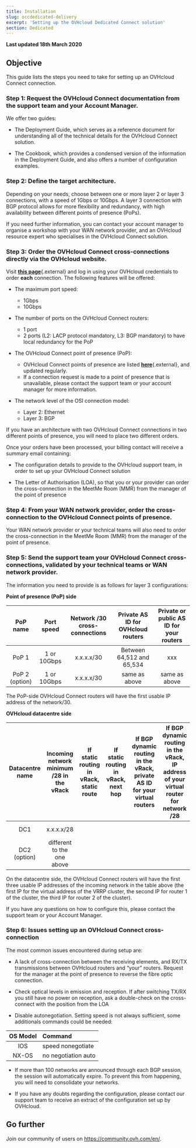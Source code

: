 ```yaml
---
title: Installation
slug: occdedicated-delivery
excerpt: 'Setting up the OVHcloud Dedicated Connect solution'
section: Dedicated
---
```


**Last updated 18th March 2020**

## Objective

This guide lists the steps you need to take for setting up an OVHcloud Connect connection.

### Step 1: Request the OVHcloud Connect documentation from the support team and your Account Manager. 

We offer two guides:

* The Deployment Guide, which serves as a reference document for understanding all of the technical details for the OVHcloud Connect solution.

* The Cookbook, which provides a condensed version of the information in the Deployment Guide, and also offers a number of configuration examples.

### Step 2: Define the target architecture.

Depending on your needs, choose between one or more layer 2 or layer 3 connections, with a speed of 1Gbps or 10Gbps. A layer 3 connection with BGP protocol allows for more flexibility and redundancy, with high availability between different points of presence (PoPs).

If you need further information, you can contact your account manager to organise a workshop with your WAN network provider, and an OVHcloud resource expert who specialises in the OVHcloud Connect solution.


### Step 3: Order the OVHcloud Connect cross-connections directly via the OVHcloud website.

Visit [**this page**](https://www.ovh.co.uk/solutions/ovhcloud-connect/){.external} and log in using your OVHcloud credentials to order **each** connection. The following features will be offered:

* The maximum port speed: 

    - 1Gbps
    - 10Gbps

* The number of ports on the OVHcloud Connect routers: 

    - 1 port 
    - 2 ports (L2: LACP protocol mandatory, L3: BGP mandatory) to have local redundancy for the PoP


* The OVHcloud Connect point of presence (PoP): 

    - OVHcloud Connect points of presence are listed [**here**](https://www.ovh.co.uk/solutions/ovhcloud-connect/){.external}, and updated regularly.
    - If a connection request is made to a point of presence that is unavailable, please contact the support team or your account manager for more information.


* The network level of the OSI connection model: 

    - Layer 2: Ethernet 
    - Layer 3: BGP

If you have an architecture with two OVHcloud Connect connections in two different points of presence, you will need to place two different orders.

Once your orders have been processed, your billing contact will receive a summary email containing:

* The configuration details to provide to the OVHcloud support team, in order to set up your OVHcloud Connect solution 

* The Letter of Authorisation (LOA), so that you or your provider can order the cross-connection in the MeetMe Room (MMR) from the manager of the point of presence

### Step 4: From your WAN network provider, order the cross-connection to the OVHcloud Connect points of presence.

Your WAN network provider or your technical teams will also need to order the cross-connection in the MeetMe Room (MMR) from the manager of the point of presence.

### Step 5: Send the support team your OVHcloud Connect cross-connections, validated by your technical teams or WAN network provider.

The information you need to provide is as follows for layer 3 configurations:

**Point of presence (PoP) side**

| PoP name    | Port speed | Network /30 cross-connections | Private AS ID for OVHcloud routers | Private or public AS ID for your routers |
|:-------:|:------:|:-----:|:---:|:---:|
| PoP 1   | 1 or 10Gbps | x.x.x.x/30 | Between 64,512 and 65,534 | xxx |
| PoP 2 (option) |1 or 10Gbps |x.x.x.x/30 | same as above|  same as above |  

The PoP-side OVHcloud Connect routers will have the first usable IP address of the network/30.

**OVHcloud datacentre side**

| Datacentre name | Incoming network minimum /28 in the vRack | If static routing in vRack, static route | If static routing in vRack, next hop | If BGP dynamic routing in the vRack, private AS ID for your virtual routers | If BGP dynamic routing in the vRack, IP address of your virtual router for network /28| Your vRack ID |
|:-------:|:------:|:-----:|:---:|:---:|:---:|:---:|
| DC1 | x.x.x.x/28 |  |  | | |pn-xxx |
| DC2 (option) | different to the one above |  |  | | | same as above |

On the datacentre side, the OVHcloud Connect routers will have the first three usable IP addresses of the incoming network in the table above (the first IP for the virtual address of the VRRP cluster, the second IP for router 1 of the cluster, the third IP for router 2 of the cluster). 


If you have any questions on how to configure this, please contact the support team or your Account Manager.


### Step 6: Issues setting up an OVHcloud Connect cross-connection

The most common issues encountered during setup are:

* A lack of cross-connection between the receiving elements, and RX/TX transmissions between OVHcloud routers and “your” routers. Request for the manager at the point of presence to reverse the fibre optic connection.

* Check optical levels in emission and reception. If after switching TX/RX you still have no power on reception, ask a double-check on the cross-connect with the position from the LOA

* Disable autonegotiation. Setting speed is not always sufficient, some additionals commands could be needed:

| OS Model | Command |
|:--------:|:-----------------|
| IOS | speed nonegotiate |
| NX-OS | no negotiation auto |

* If more than 100 networks are announced through each BGP session, the session will automatically expire. To prevent this from happening, you will need to consolidate your networks.

* If you have any doubts regarding the configuration, please contact our support team to receive an extract of the configuration set up by OVHcloud.

## Go further

Join our community of users on <https://community.ovh.com/en/>.
